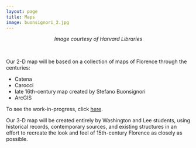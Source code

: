 ```yaml
---
layout: page
title: Maps
image: buonsignori_2.jpg
---
```


<p align="center"><i>Image courtesy of Harvard Libraries</i></p>
<br/>

Our 2-D map will be based on a collection of maps of Florence through the centuries:
  + Catena
  + Carocci
  + late 16th-century map created by Stefano Buonsignori
  + ArcGIS

To see the work-in-progress, click [here](http://arcg.is/0b4uav).

Our 3-D map will be created entirely by Washington and Lee students, using historical records, contemporary sources, and existing structures in an effort to recreate the look and feel of 15th-century Florence as closely as possible.

<!--
## The Maps

### Catena

### Carocci
Guido Carrocci's map provides invaluable insight into the Mercato Vecchio, or Old Market, which comprised the twisting, turning, mazelike heart of the Medieval city. Demolished in the 19th century to create the current Piazza della Repubblica, the Mercato Vecchio contained soem of the city's most well-known structures and art, only some of which survive today.

### Buonsignori
Stefano Buonsignori was a member of the Olivetan monastery of San Miniato in the 17th century. Perched on a hill overlooking the city, his community had an unparalleled view of Florence in an age before satellite

### ArcGIS
Our map utilizes the previous three in a variety of ways: firstly, each map is visible as a separate layer, allowing the viewer to compare how the city appeared over the centuries. Second,
-->

